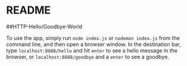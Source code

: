 # README
##HTTP-Hello/Goodbye-World

To use the app, simply run `node index.js` or `nodemon index.js` from the command line, and then open a browser window.  In the destination bar, type `localhost:8888/hello` and hit `enter` to see a hello message in the browser, or `localhost:8888/goodbye` and a `enter` to see a goodbye.
